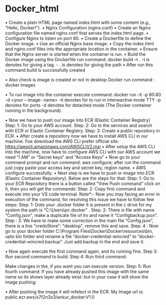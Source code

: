 # Docker_html

•	Create a plain HTML page named index.html with some content (e.g., "Hello, Docker!").
•	Nginx Configuration (nginx.conf)
•	Create an Nginx configuration file named nginx.conf that serves the index.html page.
•	Configure Nginx to listen on port 80.
•	Create a Dockerfile to define the Docker image.
•	Use an official Nginx base image.
•	Copy the index.html and nginx.conf files into the appropriate location in the container.
•	Ensure that the Nginx server is started when the container is run.
•	Build the Docker image using the Dockerfile run command: 
       docker build –t <your image name> . 
                        -t is denotes for giving a tag.
                        - . is denotes  for giving the path
•	After run this command build is successfully created 

•	Also check is image is created or not in desktop Docker run command : docker images

•	To run image into the container execute command: 
    docker run -it -p 80:80 -d <your – image- name>
                          -it denotes for to run in interwactive mode TTY
                          -p denotes for ports
                          -d denotes for detached mode (The Docker container running in the background).
 
•	Now we have to push our image into ECR (Elastic Container Registry)
                   Step: 1: Go to your AWS account.
                   Step: 2: Go to the services and search with ECR or Elastic Container Registry.
                   Step: 3: Create a public repository in ECR.
•	After create a repository now we have to install AWS CLI in our machine. Foe download the AWS CLI prefer official site: https://awscli.amazonaws.com/AWSCLIV2.msi
•	After setup the AWS CLI into the machine, now have to configure AWS CLI with our AWS account we need “I AM” or “Secret keys” and “Access Keys”
•	Now go to your command prompt and run command: aws configure; after run the command just copy paste your access key and secret key, region name.
•	AWS configure successfully.
•	Next step is we have to push or image into ECR (Elastic Container Repository). Below are the steps for that:
                  Step: 1: Go to your ECR Repository there is a button called “View Push command” click on it, then you will get the commands:
                  Step: 2: Copy first command and execute into your VS code terminal.
Note*:-
Now you may facing an error in execution of the command, for resolving this issue we have to follow few steps:
  Step: 1: Goto your .docker folder it is present in the c drive for my system the path is “C:\Users\pc\.docker” .
  Step: 2: There is file with name “Config.json”, make a duplicate file of itv and name it “Configbackup.json”.
  Step : 3: We have to make some correction in the main file “Config.json”, there is a line "credsStore": "desktop",   remove this and save.
  Step: 4 : Now go to your docker folder C:\Program Files\Docker\Docker\resources\bin, upto bin folder and rename a file “docker-credential-wincred” to “docker-credential-wincred.backup”. Just add.backup in the end and save it.

•	Now again execute the first command again, and its running fine.
Step 3: Run second command to build: 
Step 4: Run third command:
 
Make changes in the, if you want you can execute version.
Step: 5: Run fourth command:
If you have already pushed this image with the same name so its shows layer already exist: but in your case it will show the image pushing:

•	After pushing the image it will refelect in the ECR.
My Image url is: public.ecr.aws/s7f2n3x3/ankur_docker:V1.0
 
